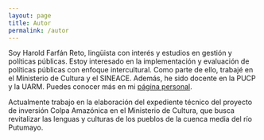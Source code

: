 ```yaml
---
layout: page
title: Autor
permalink: /autor
---
```


Soy Harold Farfán Reto, lingüista con interés y estudios en gestión y políticas públicas. Estoy interesado en la implementación y evaluación de políticas públicas con enfoque intercultural. Como parte de ello, trabajé en el Ministerio de Cultura y el SINEACE. Además, he sido docente en la PUCP y la UARM. Puedes conocer más en mi [página personal](https://www.haroldfarfanreto.com). 

Actualmente trabajo en la elaboración del expediente técnico del proyecto de inversión Colpa Amazónica en el Ministerio de Cultura, que busca revitalizar las lenguas y culturas de los pueblos de la cuenca media del río Putumayo.


